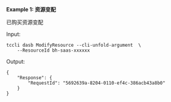 **Example 1: 资源变配**

已购买资源变配

Input: 

```
tccli dasb ModifyResource --cli-unfold-argument  \
    --ResourceId bh-saas-xxxxxx
```

Output: 
```
{
    "Response": {
        "RequestId": "5692639a-8204-0110-ef4c-386acb43a8b0"
    }
}
```

